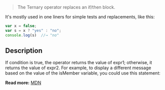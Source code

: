 > The Ternary operator replaces an if/then block.

It's mostly used in one liners for simple tests and replacements, like this:

```js
var x = false;
var s = x ? "yes" : "no";
console.log(s)  //→ "no"

```
## Description
If condition is true, the operator returns the value of expr1; otherwise, it returns the value of expr2. For example, to display a different message based on the value of the isMember variable, you could use this statement:

**Read more:** [MDN](https://developer.mozilla.org/en-US/docs/Web/JavaScript/Reference/Operators/Conditional_Operator)